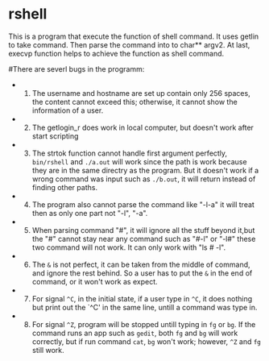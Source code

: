rshell
======
This is a program that execute the function of shell command. It uses getlin to take command. Then parse the command into to char** argv2. At last, execvp function helps to achieve the function as shell command. 

#There are severl bugs in the programm:

* 1. The username and hostname are set up contain only 256 spaces, the content cannot exceed this; otherwise, it cannot      show the information of a user.

* 2. The getlogin_r does work in local computer, but doesn't work after start scripting
 
* 3. The strtok function cannot handle first argument perfectly, `bin/rshell` and `./a.out` will work since the path is         work because they are in the same directry as the program. But it doesn't work if a wrong command was input such as        `./b.out`, it will return instead of finding other paths.
 
* 4. The program also cannot parse the command like "-l-a" it will treat then as only one part not "-l", "-a".

* 5. When parsing command "#", it will ignore all the stuff beyond it,but the "#" cannot stay near any command such as          "#-l" or "-l#" these two command will not work. It can only work with "ls # -l".

* 6. The `&` is not perfect, it can be taken from the middle of command, and ignore the rest behind. So a user has to put       the `&` in the end of command, or it won't work as expect.

* 7. For signal `^C`, in the initial state, if a user type in `^C`, it does nothing but print out the `^C' in the same          line, untill a command was type in.

* 8. For signal `^Z`, program will be stopped untill typing in `fg` or `bg`. If the command runs an app such as `gedit`,     both `fg` and `bg` will work correctly, but if run command `cat`, `bg` won't work; however, `^Z` and `fg` still work.
